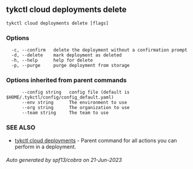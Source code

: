 ## tykctl cloud deployments delete



```
tykctl cloud deployments delete [flags]
```

### Options

```
  -c, --confirm   delete the deployment without a confirmation prompt
  -d, --delete    mark deployment as deleted
  -h, --help      help for delete
  -p, --purge     purge deployment from storage
```

### Options inherited from parent commands

```
      --config string   config file (default is $HOME/.tykctl/config/config_default.yaml)
      --env string      The environment to use
      --org string      The organization to use
      --team string     The team to use
```

### SEE ALSO

* [tykctl cloud deployments](tykctl_cloud_deployments.md)	 - Parent command for all actions you can perform in a deployment.

###### Auto generated by spf13/cobra on 21-Jun-2023
